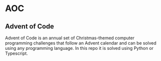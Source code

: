 # AOC
## Advent of Code

Advent of Code is an annual set of Christmas-themed computer programming challenges that follow an Advent calendar and can be solved using any programming language. In this repo it is solved using Python or Typescript.
